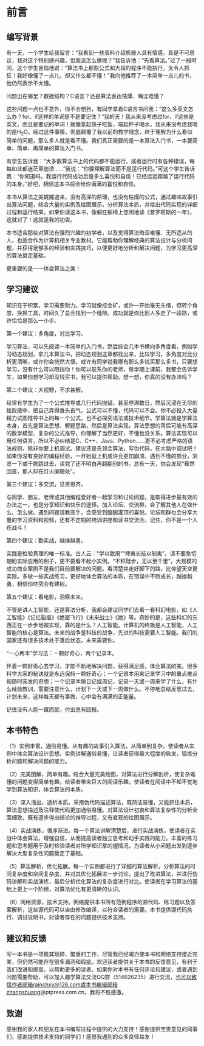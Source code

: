 # 前言

## 编写背景

有一天，一个学生给我留言：“我看到一些资料介绍机器人具有情感，真是不可思议，我对这个特别感兴趣，但我该怎么做呢？”我告诉他：“先看算法。”过了一段时间，这个学生苦恼地说：“算法书上那些公式和大段的程序不能执行，太令人抓狂！我好像懂了一点儿，却又什么都不懂！”我向他推荐了一本简单一点儿的书，他仍然表示不太懂。

问题出在哪里？数据结构？C语言？还是算法表达枯燥、晦涩难懂？

这些问题一点也不意外，你不会想到，有同学拿着C语言书问我：“这么多英文怎么办？for、if这样的单词是不是要记住？”我的天！我从来没考虑过for、if这些是英文，而且是要记的单词！就像拿起筷子吃饭，端起杯子喝水，我从来没考虑我喝的是H<sub class="my_markdown">2</sub>O。经过这件事情，彻底颠覆了我以前的教学理念，终于理解为什么看似简单的问题，那么多人就是看不懂。我们真正需要的是一本算法入门书，一本要简单、简单、再简单的算法入门书。

有学生告诉我：“大多数算法书上的代码都不能运行，或者运行时有各种错误，每每如此都迷茫至崩溃……”我说：“你要理解算法而不是运行代码。”可这个学生告诉我：“你知道吗，我运行代码成功后是多么喜悦和自信！已经远远超越了运行代码的本身。”好吧，相信这本书将会给你满满的喜悦和自信。

本书从算法之美娓娓道来，没有高深的原理，也没有枯燥的公式，通过趣味故事引出算法问题，结合大量的实例及绘图展示，分析算法本质，并给出代码实现的详细过程和运行结果。如果你读这本书，像躺在躺椅上悠闲地读《普罗旺斯的一年》，这就对了！这就是我的初衷。

本书适合那些对算法有强烈兴趣的初学者，以及觉得算法晦涩难懂、无所适从的人，也适合作为计算机相关专业教材。它能帮助你理解经典的算法设计与分析问题，并获得足够多的经验和实践技巧，以便更好地分析和解决问题，为学习更高深的算法奠定基础。

更重要的是——体会算法之美！

## 学习建议

知识在于积累，学习需要耐力。学习就像挖金矿，或许一开始毫无头绪，但转个角度、换换工具，时间久了总会找到一个缝隙。成功就是你比别人多走了一段路，或许恰恰是那么一小步。

第一个建议：多角度，对比学习。

学习算法，可以先阅读一本简单的入门书，然后综合几本书横向多角度看，例如学习动态规划，拿几本算法书，把动态规划这章都找出来，比较学习，多角度对比分析更清晰，或许你会恍然大悟。或许有同学说我哪有那么多钱买那么多书，只要想学习，没有什么可以阻挡你！你可以联系你的老师，每学期上课前，我都会告诉学生，如果你想学习却没钱买书，我可以提供帮助。想一想，你真的没有办法吗？

第二个建议：大视野，不求甚解。

经常有学生为了一个公式推导或几行代码抛锚，甚至停滞数日，然后沉浸在无尽的挫败感中，把自己弄得垂头丧气。公式可以不懂，代码可以不会。你不必投入大量精力试图推导书上的每一个公式，也不必探究语法或技术细节。学算法就是学算法本身，首先是算法思想、解题思路，然后是算法实现。算法思想的背后可能有高深的数学模型、复杂的公式推导，你理解了当然更好，不懂也没关系。算法实现可以用任何语言，所以不必纠结是C、C++、Java、Python……更不必考虑严格的语法规则，除非你要上机调试。建议还是先领会算法，写伪代码，在大脑中调试吧！如果你没有良好的编程经验，一开始就上机或许会更加崩溃。遇到不懂的部分，浏览一下或干脆跳过去，读完了还不明白再翻翻别的书，总有一天，你会发现“蓦然回首，那人却在灯火阑珊处”。

第三个建议：多交流，见贤思齐。

与同学、朋友、老师或其他编程爱好者一起学习和讨论问题，是取得进步最有效的办法之一，也是分享知识和快乐的途径。加入论坛、交流群，会了解其他人在做什么、怎么做。遇到问题请教高手，会感受到醍醐灌顶的喜悦。论坛和群也会分享大量的学习资料和视频，还有不定期的培训讲座和读书交流会。记住，你不是一个人在战斗！

第四个建议：勤实战，越挫越勇。

实践是检验真理的唯一标准。古人云：“学以致用”“师夷长技以制夷”。请不要急切期盼实际应用的例子，更不要看不起小实例。“不积跬步，无以至千里”，大规模的成功商业案例不是我们目前要解决的问题。看清楚并走好脚下的路，比仰望天空更实际。多做一些实战练习，更好地体会算法的本质，在错误中不断成长，越挫越勇，相信你终究会有建树。

第五个建议：看电影，洞察未来。

不管是讲人工智能，还是算法分析，我都会建议同学们去看一看科幻电影，如《人工智能》《记忆裂痕》《绝密飞行》《未来战士》《她》等。奇妙的是，这些科幻的东西正在一步步地被实现，靠的是什么？人工智能。计算机的终极是人工智能，人工智能的核心是算法。未来的战争是科技的战争，先进的科技需要人工智能。我们的国家还有很多技术处于落后状态，未来需要你。

“一心两本”学习法：一颗好奇心，两个记录本。

怀着一颗好奇心去学习，才能不断地解决问题，获得满足感，体会算法的美。很多科学大家的秘诀就是永远保持一颗好奇心；一个记录本用来记录学习中的重点难点和随时突发的奇想；一个记录本做日记或周记，记录一天或一周来学了什么，有什么经验教训，需要注意什么，计划下一天或下一周做什么。不停地总结反思过去，计划未来，这样每天都有事做，心中会有满满的正能量。

记住没有人能一蹴而就，付出总有回报。

## 本书特色

（1）实例丰富，通俗易懂。从有趣的故事引入算法，从简单到复杂，使读者从实例中体会算法设计思想。实例讲解通俗易懂，让读者获得最大程度的启发，锻炼分析问题和解决问题的能力。

（2）完美图解，简单有趣。结合大量完美绘图，对算法进行分解剖析，使复杂难懂的问题变得简单有趣，给读者带来巨大的阅读乐趣，使读者在阅读中不知不觉地学到算法知识，体会算法的本质。

（3）深入浅出，透析本质。采用伪代码描述算法，既简洁易懂，又能抓住本质，算法思想描述及注释使代码更加通俗易懂。对算法设计初衷和算法复杂性的分析全面细致，既有逐步得出结论的推导过程，又有直观的绘图展示。

（4）实战演练，循序渐进。每一个算法讲解清楚后，进行实战演练，使读者在实战中体会算法，增强自信，从而提高读者独立思考和动手实践的能力。丰富的练习题和思考题用于及时检验读者对所学知识掌的握情况，为读者从小问题出发到逐步解决大型复杂性问题奠定了基础。

（5）算法解析，优化拓展。每一个实例都进行了详细的算法解析，分析算法的时间复杂度和空间复杂度，并对其优化拓展进一步讨论，提出了改进算法，并进行伪码讲解和实战演练，最后分析优化算法的复杂度进行对比。使读者在学习算法的基础上更上一个阶梯，对算法优化有更清晰的认识。

（6）网络资源，技术支持。网络提供本书所有范例程序的源代码、练习题以及答案解析，这些源代码可以自由修改编译，以符合读者的需要。本书提供源代码执行、调试说明书，对读者存在的问题提供技术支持。

## 建议和反馈

写一本书是一项极其琐碎、繁重的工作，尽管我已经竭力使本书和网络支持接近完美，但仍然可能存在很多漏洞和瑕疵。欢迎读者提供关于本书的反馈意见，有利于我们改进和提高，以帮助更多的读者。如果你对本书有任何评论和建议，或者遇到问题需要帮助，可以加入趣学算法交流QQ群（514626235）进行交流，也可以致信作者邮箱rainchxy@126.com或本书编辑邮箱zhangshuang@ptpress.com.cn，我将不胜感激。

## 致谢

感谢我的家人和朋友在本书编写过程中提供的大力支持！感谢提供宝贵意见的同事们，感谢提供技术支持的同学们！感恩我遇到的众多良师益友！



